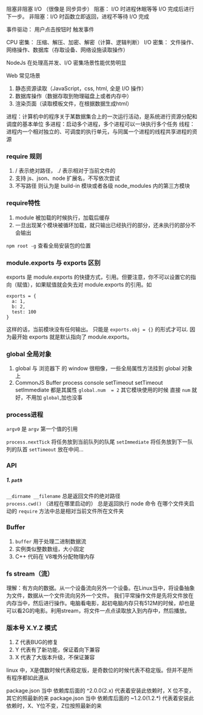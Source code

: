 阻塞非阻塞 I/O （很像是 同步异步）
阻塞： I/O 时进程休眠等等 I/O 完成后进行下一步。
非阻塞：I/O 时函数立即返回，进程不等待 I/O 完成

事件驱动： 用户点击按钮时 触发事件

CPU 密集： 压缩、解压、加密、解密（计算、逻辑判断）
I/O 密集： 文件操作、网络操作、数据库（存取设备、网络设施读取操作）

NodeJs 在处理高并发、I/O 密集场景性能优势明显

Web 常见场景
1. 静态资源读取（JavaScript，css, html, 全是 I/O 操作）　
2. 数据库操作（数据存取到物理磁盘上或者内存中）
3. 渲染页面（读取模板文件，在根据数据生成html）　　

进程：计算机中的程序关于某数据集合上的一次运行活动，是系统进行资源分配和调度的基本单位
多进程：启动多个进程，多个进程可以一块执行多个任务
线程：进程内一个相对独立的、可调度的执行单元，与同属一个进程的线程共享进程的资源


### require 规则
1. / 表示绝对路径， ./ 表示相对于当前文件的
2. 支持 js、json、node 扩展名，不写依次尝试
3. 不写路径 则认为是 build-in 模块或者各级 node_modules 内的第三方模块　

### require特性
1. module 被加载的时候执行，加载后缓存
2. 一旦出现某个模块被循环加载，就只输出已经执行的部分，还未执行的部分不会输出


`npm root -g` 查看全局安装包的位置

### module.exports 与 exports 区别
exports 是 module.exports 的快捷方式，引用。但要注意，你不可以设置它的指向（赋值），如果赋值就会失去对 module.exports 的引用。如
```
exports = {
  a: 1,
  b: 2,
  test: 100
}
```
这样的话，当前模块没有任何输出。 只能是 `exports.obj = {}` 的形式才可以.
因为最开始 exports 就是默认指向了 module.exports。


### global 全局对象
1. global 与 浏览器下 的 window 很相像，一些全局属性方法挂到 global 对象上
2. CommonJS Buffer process console setTimeout setTimeout setImmediate 都是其属性
`global.num  = 2` 其它模块使用的时候 直接 `num` 就好，不用加 `global`,加也没事

### process进程
`argv0` 是 `argv` 第一个值的引用　 

`process.nextTick` 将任务放到当前队列的队尾
`setImmediate` 将任务放到下一队列的队首
`setTimeout` 放在中间...


### API
##### 1. `path`
`__dirname __filename` 总是返回文件的绝对路径  
`process.cwd()` （进程在哪里启动的） 总是返回执行 node 命令 在哪个文件夹启动的
`require` 方法中总是相对当前文件所在文件夹

### Buffer
1. `buffer` 用于处理二进制数据流
2. 实例类似整数数组，大小固定
3. C++ 代码在 V8堆外分配物理内存


### fs stream（流）
理解：有方向的数据。从一个设备流向另外一个设备。在Linux当中，将设备抽象为文件，数据从一个文件流向另外一个文件。
我们平常操作文件是先将文件放在内存当中，然后进行操作。电脑看电影，起初电脑内存只有512M的时候，却也是可以看2G的电影。利用stream，将文件一点点读取放入到内存中，然后播放。



### 版本号 X.Y.Z 模式
1. Z 代表BUG的修复  
2. Y 代表有了新功能，保证着向下兼容
3. X 代表了大版本升级，不保证兼容  

linux 中，X是偶数时候代表稳定版，是奇数位的时候代表不稳定版。但并不是所有程序都如此遵从

package.json 当中 依赖库后面的 ^2.0.0(2.x) 代表着安装此依赖时，X 位不变，其它的照最新的来
package.json 当中 依赖库后面的 ~1.2.0(1.2.*) 代表着安装此依赖时，X、Y位不变，Z位按照最新的来
